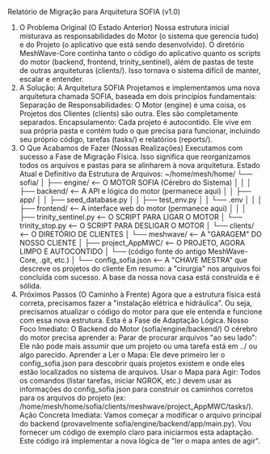 Relatório de Migração para Arquitetura SOFIA (v1.0)
1. O Problema Original (O Estado Anterior)
Nossa estrutura inicial misturava as responsabilidades do Motor (o sistema que gerencia tudo) e do Projeto (o aplicativo que está sendo desenvolvido). O diretório MeshWave-Core continha tanto o código do aplicativo quanto os scripts do motor (backend, frontend, trinity_sentinel), além de pastas de teste de outras arquiteturas (clients/). Isso tornava o sistema difícil de manter, escalar e entender.
2. A Solução: A Arquitetura SOFIA
Projetamos e implementamos uma nova arquitetura chamada SOFIA, baseada em dois princípios fundamentais:
Separação de Responsabilidades: O Motor (engine) é uma coisa, os Projetos dos Clientes (clients) são outra. Eles são completamente separados.
Encapsulamento: Cada projeto é autocontido. Ele vive em sua própria pasta e contém tudo o que precisa para funcionar, incluindo seu próprio código, tarefas (tasks/) e relatórios (reports/).
3. O Que Acabamos de Fazer (Nossas Realizações)
Executamos com sucesso a Fase de Migração Física. Isso significa que reorganizamos todos os arquivos e pastas para se alinharem à nova arquitetura.
Estado Atual e Definitivo da Estrutura de Arquivos:
~/home/mesh/home/
└── sofia/
    │
    ├── engine/                 <-- O MOTOR SOFIA (Cérebro do Sistema)
    │   │
    │   ├── backend/            <-- A API e lógica do motor (permanece aqui)
    │   │   ├── app/
    │   │   ├── seed_database.py
    │   │   ├── test_env.py
    │   │   └── .env
    │   │
    │   ├── frontend/           <-- A interface web do motor (permanece aqui)
    │   │
    │   ├── trinity_sentinel.py <-- O SCRIPT PARA LIGAR O MOTOR
    │   └── trinity_stop.py     <-- O SCRIPT PARA DESLIGAR O MOTOR
    │
    └── clients/                <-- O DIRETÓRIO DE CLIENTES
        │
        └── meshwave/           <-- A "GARAGEM" DO NOSSO CLIENTE
            │
            ├── project_AppMWC/ <-- O PROJETO, AGORA LIMPO E AUTOCONTIDO
            │   └── (código fonte do antigo MeshWave-Core, .git, etc.)
            │
            └── config_sofia.json <-- A "CHAVE MESTRA" que descreve os projetos do cliente
Em resumo: a "cirurgia" nos arquivos foi concluída com sucesso. A base da nossa nova casa está construída e é sólida.
4. Próximos Passos (O Caminho à Frente)
Agora que a estrutura física está correta, precisamos fazer a "instalação elétrica e hidráulica". Ou seja, precisamos atualizar o código do motor para que ele entenda e funcione com essa nova estrutura.
Esta é a Fase de Adaptação Lógica.
Nosso Foco Imediato: O Backend do Motor (sofia/engine/backend/)
O cérebro do motor precisa aprender a:
Parar de procurar arquivos "ao seu lado": Ele não pode mais assumir que um projeto ou uma tarefa está em ../ ou algo parecido.
Aprender a Ler o Mapa: Ele deve primeiro ler o config_sofia.json para descobrir quais projetos existem e onde eles estão localizados no sistema de arquivos.
Usar o Mapa para Agir: Todos os comandos (listar tarefas, iniciar NGROK, etc.) devem usar as informações do config_sofia.json para construir os caminhos corretos para os arquivos do projeto (ex: /home/mesh/home/sofia/clients/meshwave/project_AppMWC/tasks/).
Ação Concreta Imediata:
Vamos começar a modificar o arquivo principal do backend (provavelmente sofia/engine/backend/app/main.py). Vou fornecer um código de exemplo claro para iniciarmos esta adaptação. Este código irá implementar a nova lógica de "ler o mapa antes de agir".
